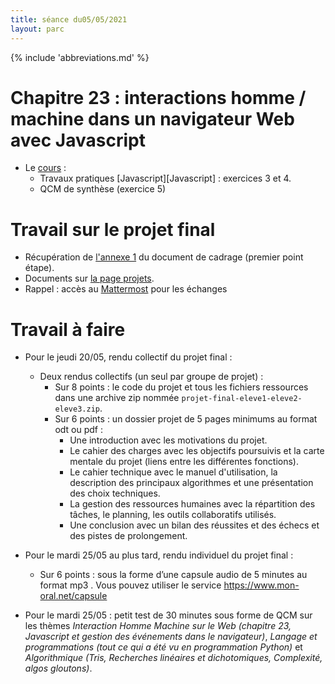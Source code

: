 ```yaml
---
title: séance du05/05/2021
layout: parc
---
```


{% include 'abbreviations.md' %}


# Chapitre 23 : interactions homme / machine dans un navigateur Web avec Javascript

* Le [cours](../chapitre23/javascript-git2.md) :
    * Travaux pratiques [Javascript][Javascript] : exercices 3 et 4.
    * QCM de synthèse (exercice 5)


# Travail sur le  projet final

* Récupération de [l'annexe 1](../Projets/ProjetFinal/Cadrage/point_etape1.pdf) du document de cadrage (premier point étape).
* Documents sur [la page projets](../projets.md).
* Rappel : accès au [Mattermost](https://fjunier.fr/) pour les échanges


# Travail à faire  


* Pour le jeudi 20/05, rendu collectif du projet final :
    * Deux rendus collectifs (un seul par groupe de projet) :
        * Sur 8 points : le code du projet et tous les fichiers ressources dans une archive zip nommée `projet-final-eleve1-eleve2-eleve3.zip`.
        * Sur 6 points : un dossier projet de 5 pages minimums au format odt ou pdf :
            * Une introduction avec les motivations du projet.
            * Le cahier des charges avec les objectifs poursuivis et la carte mentale du projet (liens entre les différentes fonctions).
            * Le cahier technique avec le manuel d'utilisation, la description des principaux algorithmes et une présentation des choix techniques.
            * La gestion des ressources humaines avec la répartition des tâches, le planning, les outils   collaboratifs utilisés.
            * Une conclusion avec un bilan des réussites et des échecs et des pistes de prolongement.

* Pour le mardi 25/05 au plus tard, rendu individuel du projet final :
    * Sur 6 points : sous la forme d’une capsule audio de 5 minutes au format mp3 . Vous pouvez utiliser le service <https://www.mon-oral.net/capsule>


* Pour le mardi 25/05 : petit test de 30 minutes sous forme de QCM sur les thèmes *Interaction Homme Machine sur le Web (chapitre 23, Javascript et gestion des événements dans le navigateur)*, *Langage et programmations (tout ce qui a été vu en programmation Python)* et *Algorithmique (Tris, Recherches linéaires et dichotomiques, Complexité, algos gloutons)*.


